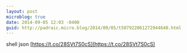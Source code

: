 ```yaml
---
layout: post
microblog: true
date: 2014-09-05 12:03 -0400
guid: http://padraic.micro.blog/2014/09/05/t507922061272944640.html
---
```

shell json [https://t.co/28SVt7S0cS](https://t.co/28SVt7S0cS)
